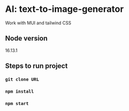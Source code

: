 # AI: text-to-image-generator

Work with MUI and tailwind CSS

## Node version

16.13.1

## Steps to run project

### `git clone URL`

### `npm install`

### `npm start`